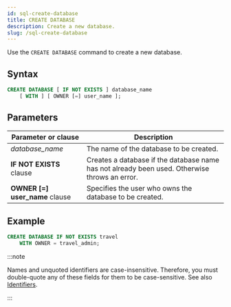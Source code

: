 ```yaml
---
id: sql-create-database
title: CREATE DATABASE
description: Create a new database.
slug: /sql-create-database
---
```

<head>
  <link rel="canonical" href="https://docs.risingwave.com/docs/current/sql-create-database/" />
</head>

Use the `CREATE DATABASE` command to create a new database.

## Syntax

```sql
CREATE DATABASE [ IF NOT EXISTS ] database_name
    [ WITH ] [ OWNER [=] user_name ];
```



## Parameters
|Parameter or clause            | Description           |
|-------------------------------|-----------------------|
|*database_name*                |The name of the database to be created.|
|<b>IF NOT EXISTS</b> clause    |Creates a database if the database name has not already been used. Otherwise throws an error.|
|<b>OWNER [=] user_name</b> clause|Specifies the user who owns the database to be created.|

## Example
```sql
CREATE DATABASE IF NOT EXISTS travel
    WITH OWNER = travel_admin;
```

:::note

Names and unquoted identifiers are case-insensitive. Therefore, you must double-quote any of these fields for them to be case-sensitive. See also [Identifiers](/sql/sql-identifiers.md).

:::